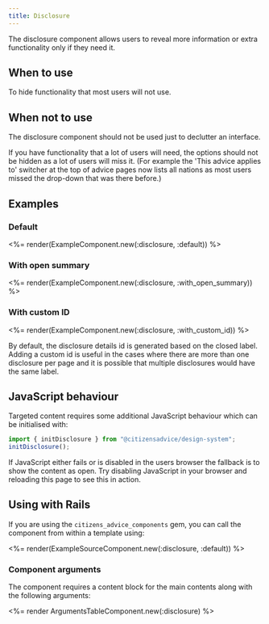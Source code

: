 ```yaml
---
title: Disclosure
---
```


The disclosure component allows users to reveal more information or extra functionality only if they need it.

## When to use

To hide functionality that most users will not use.

## When not to use

The disclosure component should not be used just to declutter an interface.

If you have functionality that a lot of users will need, the options should not be hidden as a lot of users will miss it. (For example the 'This advice applies to' switcher at the top of advice pages now lists all nations as most users missed the drop-down that was there before.)

## Examples

### Default

<%= render(ExampleComponent.new(:disclosure, :default)) %>

### With open summary

<%= render(ExampleComponent.new(:disclosure, :with_open_summary)) %>

### With custom ID

<%= render(ExampleComponent.new(:disclosure, :with_custom_id)) %>

By default, the disclosure details id is generated based on the closed label. Adding a custom id is useful in the cases where there are more than one disclosure per page and it is possible that multiple disclosures would have the same label.

## JavaScript behaviour

Targeted content requires some additional JavaScript behaviour which can be initialised with:

```js
import { initDisclosure } from "@citizensadvice/design-system";
initDisclosure();
```

If JavaScript either fails or is disabled in the users browser the fallback is to show the content as open. Try disabling JavaScript in your browser and reloading this page to see this in action.

## Using with Rails

If you are using the `citizens_advice_components` gem, you can call the component from within a template using:

<%= render(ExampleSourceComponent.new(:disclosure, :default)) %>

### Component arguments

The component requires a content block for the main contents along with the following arguments:

<%= render ArgumentsTableComponent.new(:disclosure) %>
